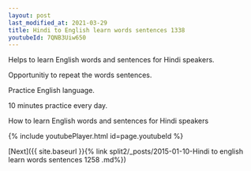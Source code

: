 ```yaml
---
layout: post
last_modified_at: 2021-03-29
title: Hindi to English learn words sentences 1338 
youtubeId: 7QNB3Uiw650
---
```

 
 
Helps to learn English words and sentences for Hindi speakers.

Opportunitiy to repeat the words sentences. 

Practice English language. 
 
10 minutes practice every day. 
 
How to learn English words and sentences for Hindi speakers 
 
{% include youtubePlayer.html id=page.youtubeId %}
 
 
[Next]({{ site.baseurl }}{% link  split2/_posts/2015-01-10-Hindi to english learn words sentences 1258 .md%})
 
